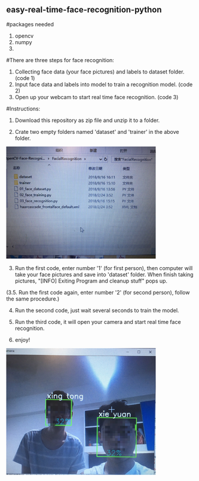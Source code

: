 ## easy-real-time-face-recognition-python

#packages needed
  1. opencv
  2. numpy
  3. 

#There are three steps for face recognition:
  1. Collecting face data (your face pictures) and labels to dataset folder. (code 1)
  2. Input face data and labels into model to train a recognition model. (code 2)
  3. Open up your webcam to start real time face recognition. (code 3)

#Instructions:
  1. Download this repository as zip file and unzip it to a folder.
  
  2. Crate two empty folders named 'dataset' and 'trainer' in the above folder.
  
  <img src="folder.png" width="400">
  
  3. Run the first code, enter number '1' (for first person), then computer will take your face pictures and save into 'dataset' folder.
  When finish taking pictures, "[INFO] Exiting Program and cleanup stuff" pops up.
  
  (3.5. Run the first code again, enter number '2' (for second person), follow the same procedure.) 

  4. Run the second code, just wait several seconds to train the model.
  
  5. Run the third code, it will open your camera and start real time face recognition.
  
  6. enjoy!
  
  <img src="xie yuan and his friend.png" width="400">
